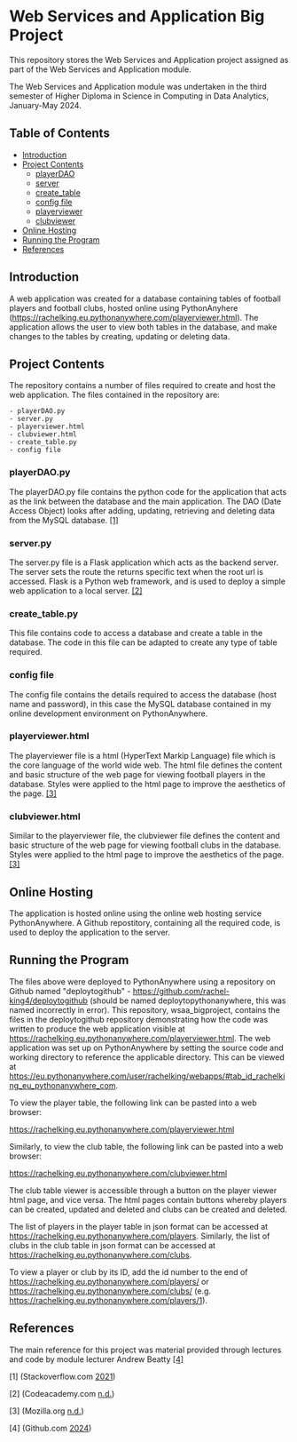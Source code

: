 # **Web Services and Application Big Project**

This repository stores the Web Services and Application project assigned as part of the Web Services and Application module.

The Web Services and Application module was undertaken in the third semester of Higher Diploma in Science in Computing in Data Analytics, January-May 2024.

## **Table of Contents**

- [Introduction](#introduction)
- [Project Contents](#project-contents)
    - [playerDAO](#playerdaopy)
    - [server](#serverpy)
    - [create_table](#create_tablepy)
    - [config file](#config-file)
    - [playerviewer](#playerviewerhtml)
    - [clubviewer](#clubviewerhtml)
- [Online Hosting](#online-hosting)
- [Running the Program](#running-the-program)
- [References](#references)

## **Introduction**
A web application was created for a database containing tables of football players and football clubs, hosted online using PythonAnyhere (https://rachelking.eu.pythonanywhere.com/playerviewer.html). The application allows the user to view both tables in the database, and make changes to the tables by creating, updating or deleting data.

## **Project Contents**
The repository contains a number of files required to create and host the web application. The files contained in the repository are:

    - playerDAO.py
    - server.py
    - playerviewer.html
    - clubviewer.html
    - create_table.py
    - config file

### **playerDAO.py**
The playerDAO.py file contains the python code for the application that acts as the link between the database and the main application. The DAO (Date Access Object) looks after adding, updating, retrieving and deleting data from the MySQL database. [[1]](#1)

### **server.py**
The server.py file is a Flask application which acts as the backend server. The server sets the route the returns specific text when the root url is accessed. Flask is a Python web framework, and is used to deploy a simple web application to a local server. [[2]](#2)

### **create_table.py**
This file contains code to access a database and create a table in the database. The code in this file can be adapted to create any type of table required.

### **config file**
The config file contains the details required to access the database (host name and password), in this case the MySQL database contained in my online development environment on PythonAnywhere.

### **playerviewer.html**
The playerviewer file is a html (HyperText Markip Language) file which is the core language of the world wide web. The html file defines the content and basic structure of the web page for viewing football players in the database. Styles were applied to the html page to improve the aesthetics of the page. [[3]](#3)

### **clubviewer.html**
Similar to the playerviewer file, the clubviewer file defines the content and basic structure of the web page for viewing football clubs in the database. Styles were applied to the html page to improve the aesthetics of the page. [[3]](#3)


## **Online Hosting**
The application is hosted online using the online web hosting service PythonAnywhere. A Github repostitory, containing all the required code, is used to deploy the application to the server.

## **Running the Program**
The files above were deployed to PythonAnywhere using a repository on Github named "deploytogithub" - https://github.com/rachel-king4/deploytogithub (should be named deploytopythonanywhere, this was named incorrectly in error).  This repository, wsaa_bigproject, contains the files in the deploytogithub repository demonstrating how the code was written to produce the web application visible at https://rachelking.eu.pythonanywhere.com/playerviewer.html. The web application was set up on PythonAnywhere by setting the source code and working directory to reference the applicable directory. This can be viewed at https://eu.pythonanywhere.com/user/rachelking/webapps/#tab_id_rachelking_eu_pythonanywhere_com.

To view the player table, the following link can be pasted into a web browser:

https://rachelking.eu.pythonanywhere.com/playerviewer.html

Similarly, to view the club table, the following link can be pasted into a web browser:

https://rachelking.eu.pythonanywhere.com/clubviewer.html

The club table viewer is accessible through a button on the player viewer html page, and vice versa. The html pages contain buttons whereby players can be created, updated and deleted and clubs can be created and deleted. 

The list of players in the player table in json format can be accessed at https://rachelking.eu.pythonanywhere.com/players. Similarly, the list of clubs in the club table in json format can be accessed at https://rachelking.eu.pythonanywhere.com/clubs.

To view a player or club by its ID, add the id number to the end of https://rachelking.eu.pythonanywhere.com/players/ or https://rachelking.eu.pythonanywhere.com/clubs/ (e.g. https://rachelking.eu.pythonanywhere.com/players/1). 


## **References**

The main reference for this project was material provided through lectures and code by module lecturer Andrew Beatty [[4]](#4)

<a id="1">[1]</a>
(Stackoverflow.com [2021](https://stackoverflow.com/questions/69677507/data-access-object-dao-in-python-flask-sqlalchemy))

<a id="2">[2]</a>
(Codeacademy.com [n.d.](https://www.codecademy.com/article/deploying-a-simple-python-script-with-flask))

<a id="3">[3]</a>
(Mozilla.org [n.d.](https://developer.mozilla.org/en-US/docs/Learn/CSS/Building_blocks/Styling_tables))

<a id="4">[4]</a>
(Github.com [2024](https://github.com/andrewbeattycourseware/wsaa-course-material))